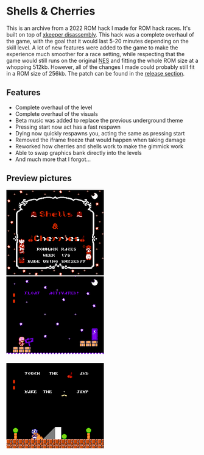 # Shells & Cherries
This is an archive from a 2022 ROM hack I made for ROM hack races. It's built on top of [xkeeper disassembly](https://github.com/Xkeeper0/smb2). This hack was a complete overhaul of the game, with the goal that it would last 5-20 minutes depending on the skill level. A lot of new features were added to the game to make the experience much smoother for a race setting, while respecting that the game would still runs on the original [NES](https://en.wikipedia.org/wiki/Nintendo_Entertainment_System) and fitting the whole ROM size at a whopping 512kb. However, all of the changes I made could probably still fit in a ROM size of 256kb. The patch can be found in the [release section](https://github.com/Producks/Shell-N-Cherries/releases/tag/merio).
## Features
* Complete overhaul of the level
* Complete overhaul of the visuals
* Beta music was added to replace the previous underground theme
* Pressing start now act has a fast respawn
* Dying now quickly respawns you, acting the same as pressing start
* Removed the iframe freeze that would happen when taking damage
* Reworked how cherries and shells work to make the gimmick work
* Able to swap graphics bank directly into the levels
* And much more that I forgot...
## Preview pictures
![](https://raw.githubusercontent.com/Producks/Shell-N-Cherries/main/pictures/smb2-2.png?token=GHSAT0AAAAAACET7MD3HPJQBRXG27VR4RQIZNWX5CQ)
![](https://raw.githubusercontent.com/Producks/Shell-N-Cherries/main/pictures/smb2-1.png?token=GHSAT0AAAAAACET7MD2UQNNQ2Z3HCKNIL3WZNWX5VQ)
![](https://raw.githubusercontent.com/Producks/Shell-N-Cherries/main/pictures/smb2-4.png?token=GHSAT0AAAAAACET7MD35A56YBEWVWQ2JGCYZNWYJ4Q)

